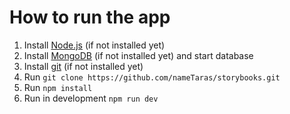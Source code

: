 # How to run the app

1. Install [Node.js](https://nodejs.org) (if not installed yet)
2. Install [MongoDB](https://docs.mongodb.com/manual/installation/) (if not installed yet) and start database
3. Install [git](https://git-scm.com) (if not installed yet)
4. Run `git clone https://github.com/nameTaras/storybooks.git`
5. Run `npm install`
6. Run in development `npm run dev`